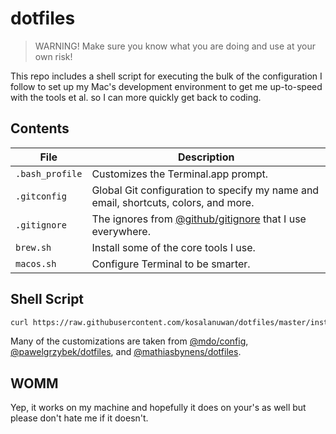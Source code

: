 # dotfiles
> WARNING! Make sure you know what you are doing and use at your own risk!

This repo includes a shell script for executing the bulk of the configuration I follow to set up my Mac's development environment to get me up-to-speed with the tools et al. so I can more quickly get back to coding.

## Contents

| File | Description
| --- | ---
| `.bash_profile` | Customizes the Terminal.app prompt.
| `.gitconfig` | Global Git configuration to specify my name and email, shortcuts, colors, and more.
| `.gitignore` | The ignores from [@github/gitignore](https://github.com/github/gitignore) that I use everywhere.
| `brew.sh` | Install some of the core tools I use.
| `macos.sh` | Configure Terminal to be smarter.

## Shell Script

```bash
curl https://raw.githubusercontent.com/kosalanuwan/dotfiles/master/install.sh > ~/Downloads/install.sh && bash ~/Downloads/install.sh
```

Many of the customizations are taken from [@mdo/config](https://github.com/mdo/config), [@pawelgrzybek/dotfiles](https://github.com/pawelgrzybek/dotfiles), and [@mathiasbynens/dotfiles](https://github.com/mathiasbynens/dotfiles).

## WOMM

Yep, it works on my machine and hopefully it does on your's as well but please don't hate me if it doesn't.
